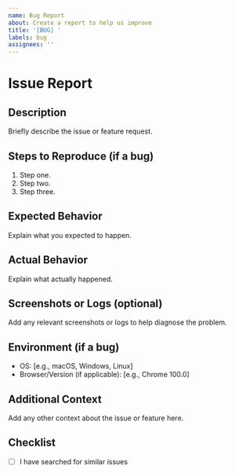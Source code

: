 ```yaml
---
name: Bug Report
about: Create a report to help us improve
title: '[BUG] '
labels: bug
assignees: ''
---
```


# Issue Report

## Description

Briefly describe the issue or feature request.

## Steps to Reproduce (if a bug)

1. Step one.
2. Step two.
3. Step three.

## Expected Behavior

Explain what you expected to happen.

## Actual Behavior

Explain what actually happened.

## Screenshots or Logs (optional)

Add any relevant screenshots or logs to help diagnose the problem.

## Environment (if a bug)

- OS: [e.g., macOS, Windows, Linux]
- Browser/Version (if applicable): [e.g., Chrome 100.0]

## Additional Context

Add any other context about the issue or feature here.

## Checklist

- [ ] I have searched for similar issues
